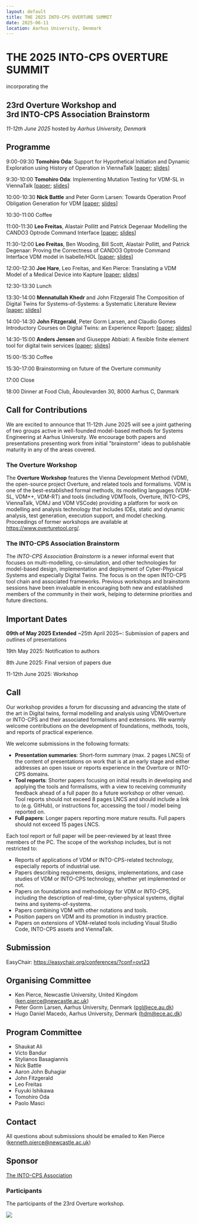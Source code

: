 ```yaml
---
layout: default
title: THE 2025 INTO-CPS OVERTURE SUMMIT
date: 2025-06-11
location: Aarhus University, Denmark
---
```

# THE 2025 INTO-CPS OVERTURE SUMMIT

incorporating the 

## 23rd Overture Workshop and<br/> 3rd INTO-CPS Association Brainstorm

*11-12th June 2025* hosted by *Aarhus University, Denmark*

## Programme

9:00-09:30 **Tomohiro Oda**: Support for Hypothetical Initiation and Dynamic Exploration using History of Operation in ViennaTalk [[paper](https://www.overturetool.org/workshops/23/ovt-23_paper_3.pdf); [slides](https://www.overturetool.org/workshops/23/Overture23-HiDeHo.pdf)]

9:30-10:00 **Tomohiro Oda**: Implementing Mutation Testing for VDM-SL in ViennaTalk [[paper](https://www.overturetool.org/workshops/23/ovt-23_paper_4.pdf); [slides](https://www.overturetool.org/workshops/23/Overture23-MutationTesting.pdf)]

10:00-10:30 **Nick Battle** and Peter Gorm Larsen: Towards Operation Proof Obligation Generation for VDM [[paper](https://www.overturetool.org/workshops/23/ovt-23_paper_1.pdf); [slides](<https://www.overturetool.org/workshops/23/Operation POG.pdf>)]

10:30-11:00 Coffee

11:00-11:30 **Leo Freitas**, Alastair Pollitt and Patrick Degenaar Modelling the CANDO3 Optrode Command Interface [[paper](https://www.overturetool.org/workshops/23/ovt-23_paper_5.pdf); [slides](<https://www.overturetool.org/workshops/23/Modelling CANDO.pdf>)]

11:30-12:00 **Leo Freitas**, Ben Wooding, Bill Scott, Alastair Pollitt, and Patrick Degenaar: Proving the Correctness of CANDO3 Optrode Command Interface VDM model in Isabelle/HOL  [[paper](https://www.overturetool.org/workshops/23/ovt-23_paper_6.pdf); [slides](<https://www.overturetool.org/workshops/23/Proving CANDO.pdf>)]

12:00-12:30 **Joe Hare**, Leo Freitas, and Ken Pierce: Translating a VDM Model of a Medical Device into Kapture [[paper](https://www.overturetool.org/workshops/23/ovt-23_paper_8.pdf); [slides](<https://www.overturetool.org/workshops/23/Translating-a-VDM-Model-to-Kapture 1.pdf>)]

12:30-13:30 Lunch

13:30-14:00 **Mennatullah Khedr** and John Fitzgerald The Composition of Digital Twins for Systems-of-Systems: a Systematic Literature Review [[paper](https://www.overturetool.org/workshops/23/ovt-23_paper_2.pdf); [slides](<https://www.overturetool.org/workshops/23/Presentation - The Composition of Digital Twins for Systems-of-Systems - SLR.pdf>)]

14:00-14:30 **John Fitzgerald**, Peter Gorm Larsen, and Claudio Gomes Introductory Courses on Digital Twins: an Experience Report: [[paper](https://www.overturetool.org/workshops/23/ovt-23_paper_7.pdf); [slides](<https://www.overturetool.org/workshops/23/2025.06.11 Introductory Courses on Digital Twins.pdf>)]

14:30-15:00 **Anders Jensen** and Giuseppe Abbiati: A flexible finite element tool for digital twin services [[paper](https://www.overturetool.org/workshops/23/ovt-23_paper_9.pdf); [slides](<https://www.overturetool.org/workshops/23/A flexible finite element tool for digital twin.pdf>)]

15:00-15:30 Coffee

15:30-17:00 Brainstorming on future of the Overture community

17:00 Close

18:00 Dinner at Food Club, Åboulevarden 30, 8000 Aarhus C, Danmark

## Call for Contributions
We are excited to announce that 11-12th June 2025 will see a joint gathering of two groups active in well-founded model-based methods for Systems Engineering at Aarhus University.  We encourage both papers and presentations presenting work from initial "brainstorm" ideas to publishable maturity in any of the areas covered.   

### The  Overture Workshop 
The **Overture Workshop** features the Vienna Development Method (VDM), the open-source project Overture, and related tools and formalisms. VDM is one of the best-established formal methods, its modelling languages (VDM-SL, VDM++, VDM-RT) and tools (including VDMTools, Overture, INTO-CPS, ViennaTalk, VDMJ and VDM VSCode) providing a platform for work on modelling and analysis technology that includes IDEs, static and dynamic analysis, test generation, execution support, and model checking. Proceedings of former workshops are available at https://www.overturetool.org/.

### The INTO-CPS Association Brainstorm
The *INTO-CPS Association Brainstorm* is a newer informal event that focuses on multi-modelling, co-simulation, and other technologies for model-based design, implementation and deployment of Cyber-Physical Systems and especially Digital Twins. The focus is on the open INTO-CPS tool chain and associated frameworks. Previous workshops and brainstorm sessions have been invaluable in encouraging both new and established members of the community in their work, helping to determine priorities and future directions. 

## Important Dates 

**09th of May 2025 Extended** ~25th April 2025~: Submission of papers and outlines of presentations 

19th May 2025: Notification to authors

8th June 2025: Final version of papers due

11-12th June 2025: Workshop

## Call

Our workshop provides a forum for discussing and advancing the state of the art in Digital twins, formal modelling and analysis using VDM/Overture or INTO-CPS and their associated formalisms and extensions. We warmly welcome contributions on the development of foundations, methods, tools, and reports of practical experience. 

We welcome submissions in the following formats:

*	**Presentation summaries**: Short-form summary (max. 2 pages LNCS) of the content of presentations on work that is at an early stage and either addresses an open issue or reports experience in the Overture or INTO-CPS domains.  
*	**Tool reports**: Shorter papers focusing on initial results in developing and applying the tools and formalisms, with a view to receiving community feedback ahead of a full paper (to a future workshop or other venue). Tool reports should not exceed 8 pages LNCS and should include a link to (e.g. GitHub), or instructions for, accessing the tool / model being reported on.
*	**Full papers**: Longer papers reporting more mature results. Full papers should not exceed 15 pages LNCS.

Each tool report or full paper will be peer-reviewed by at least three members of the PC. The scope of the workshop includes, but is not restricted to:

*	Reports of applications of VDM or INTO-CPS-related technology, especially reports of industrial use.
*	Papers describing requirements, designs, implementations, and case studies of VDM or INTO-CPS technology, whether yet implemented or not.
*	Papers on foundations and methodology for VDM or INTO-CPS, including the description of real-time, cyber-physical systems, digital twins and systems-of-systems.
*	Papers combining VDM with other notations and tools.
*	Position papers on VDM and its promotion in industry practice.
*	Papers on extensions of VDM-related tools including Visual Studio Code, INTO-CPS assets and ViennaTalk.

## Submission

EasyChair: https://easychair.org/conferences/?conf=ovt23

## Organising Committee

*	Ken Pierce, Newcastle University, United Kingdom (ken.pierce@newcastle.ac.uk)
*	Peter Gorm Larsen, Aarhus University, Denmark (pgl@ece.au.dk) 
*	Hugo Daniel Macedo, Aarhus University, Denmark (hdm@ece.ac.dk)

## Program Committee

* Shaukat Ali
* Victo Bandur
* Stylianos Basagiannis
* Nick Battle
* Aaron John Buhagiar
* John Fitzgerald
* Leo	Freitas
* Fuyuki Ishikawa
* Tomohiro Oda
* Paolo Masci

## Contact
All questions about submissions should be emailed to Ken Pierce (kenneth.pierce@newcastle.ac.uk)

## Sponsor

[The INTO-CPS Association](https://into-cps.org/)

### Participants

The participants of the 23rd Overture workshop.

![](23/IMG_3403.jpg)

